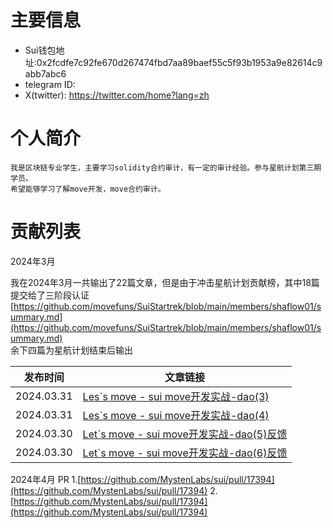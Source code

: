 # 主要信息
- Sui钱包地址:0x2fcdfe7c92fe670d267474fbd7aa89baef55c5f93b1953a9e82614c9abb7abc6
- telegram ID:
- X(twitter): https://twitter.com/home?lang=zh

# 个人简介
    我是区块链专业学生，主要学习solidity合约审计，有一定的审计经验。参与星航计划第三期学员。
    希望能够学习了解move开发，move合约审计。

# 贡献列表
2024年3月  

我在2024年3月一共输出了22篇文章，但是由于冲击星航计划贡献榜，其中18篇提交给了三阶段认证  
[https://github.com/movefuns/SuiStartrek/blob/main/members/shaflow01/summary.md](https://github.com/movefuns/SuiStartrek/blob/main/members/shaflow01/summary.md)  
余下四篇为星航计划结束后输出  

| 发布时间   | 文章链接                                                     |
| ---------- | ------------------------------------------------------------ |
| 2024.03.31 | [Les`s move - sui move开发实战-dao(3)](https://blog.csdn.net/2301_79429515/article/details/137160860?spm=1001.2014.3001.5501) |
| 2024.03.31 | [Les`s move - sui move开发实战-dao(4)](https://blog.csdn.net/2301_79429515/article/details/137161019?spm=1001.2014.3001.5501) |
| 2024.03.30 | [Let`s move - sui move开发实战-dao(5)反馈](https://blog.csdn.net/2301_79429515/article/details/137188902?spm=1001.2014.3001.5501) |
| 2024.03.30 | [Let`s move - sui move开发实战-dao(6)反馈](https://blog.csdn.net/2301_79429515/article/details/137189206?spm=1001.2014.3001.5501) |


2024年4月
PR
1.[https://github.com/MystenLabs/sui/pull/17394](https://github.com/MystenLabs/sui/pull/17394)
2.[https://github.com/MystenLabs/sui/pull/17394](https://github.com/MystenLabs/sui/pull/17394)